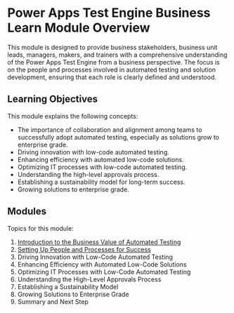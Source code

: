 # Power Apps Test Engine Business Learn Module Overview

This module is designed to provide business stakeholders, business unit leads, managers, makers, and trainers with a comprehensive understanding of the Power Apps Test Engine from a business perspective. The focus is on the people and processes involved in automated testing and solution development, ensuring that each role is clearly defined and understood.

## Learning Objectives
This module explains the following concepts:

- The importance of collaboration and alignment among teams to successfully adopt automated testing, especially as solutions grow to enterprise grade.
- Driving innovation with low-code automated testing.
- Enhancing efficiency with automated low-code solutions.
- Optimizing IT processes with low-code automated testing.
- Understanding the high-level approvals process.
- Establishing a sustainability model for long-term success.
- Growing solutions to enterprise grade.

## Modules

Topics for this module:

1. [Introduction to the Business Value of Automated Testing](/powerfuldev-testing/learning/business-path/01-introduction-to-the-business-value-of-automated-testing.md)
2. [Setting Up People and Processes for Success](/powerfuldev-testing/learning/business-path/02-setting-up-people-and-processes-for-success.md)
3. Driving Innovation with Low-Code Automated Testing
4. Enhancing Efficiency with Automated Low-Code Solutions
5. Optimizing IT Processes with Low-Code Automated Testing
6. Understanding the High-Level Approvals Process
7. Establishing a Sustainability Model
8. Growing Solutions to Enterprise Grade
9. Summary and Next Step
